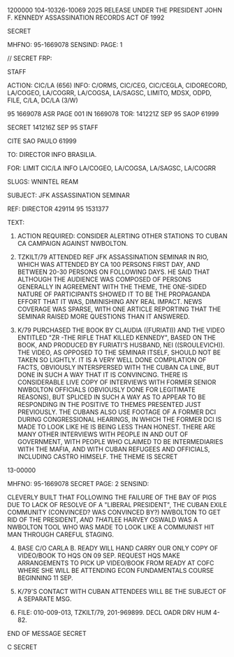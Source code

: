 1200000
104-10326-10069
2025 RELEASE UNDER THE PRESIDENT JOHN F. KENNEDY ASSASSINATION RECORDS ACT OF 1992

SECRET

MHFNO: 95-1669078 SENSIND: PAGE: 1

// SECRET FRP: 

STAFF

ACTION: CIC/LA (656) INFO: C/ORMS, CIC/CEG, CIC/CEGLA, CIDORECORD,
LA/COGEO, LA/COGRR, LA/COGSA, LA/SAGSC, LIMITO, MDSX, ODPD, FILE, C/LA,
DC/LA (3/W)

95 1669078 ASR PAGE 001 IN 1669078
 TOR: 141221Z SEP 95 SAOP 61999

SECRET 141216Z SEP 95 STAFF

CITE SAO PAULO 61999

TO: DIRECTOR INFO BRASILIA.

FOR: LIMIT CIC/LA INFO LA/COGEO, LA/COGSA, LA/SAGSC, LA/COGRR

SLUGS: WNINTEL REAM

SUBJECT: JFK ASSASSINATION SEMINAR

REF: DIRECTOR 429114 95 1531377

TEXT:

1. ACTION REQUIRED: CONSIDER ALERTING OTHER STATIONS TO CUBAN
CA CAMPAIGN AGAINST NWBOLTON.

2. TZKILT/79 ATTENDED REF JFK ASSASSINATION SEMINAR IN RIO,
WHICH WAS ATTENDED BY CA 100 PERSONS FIRST DAY, AND BETWEEN 20-30
PERSONS ON FOLLOWING DAYS. HE SAID THAT ALTHOUGH THE AUDIENCE WAS
COMPOSED OF PERSONS GENERALLY IN AGREEMENT WITH THE THEME, THE
ONE-SIDED NATURE OF PARTICIPANTS SHOWED IT TO BE THE PROPAGANDA
EFFORT THAT IT WAS, DIMINISHING ANY REAL IMPACT. NEWS COVERAGE WAS
SPARSE, WITH ONE ARTICLE REPORTING THAT THE SEMINAR RAISED MORE
QUESTIONS THAN IT ANSWERED.

3. K/79 PURCHASED THE BOOK BY CLAUDIA ((FURIATI)) AND THE VIDEO
ENTITLED "ZR -THE RIFLE THAT KILLED KENNEDY", BASED ON THE BOOK, AND
PRODUCED BY FURIATI'S HUSBAND, NEI ((SROULEVICH)). THE VIDEO, AS
OPPOSED TO THE SEMINAR ITSELF, SHOULD NOT BE TAKEN SO LIGHTLY. IT IS
A VERY WELL DONE COMPILATION OF FACTS, OBVIOUSLY INTERSPERSED WITH
THE CUBAN CA LINE, BUT DONE IN SUCH A WAY THAT IT IS CONVINCING.
THERE IS CONSIDERABLE LIVE COPY OF INTERVIEWS WITH FORMER SENIOR
NWBOLTON OFFICIALS (OBVIOUSLY DONE FOR LEGITIMATE REASONS), BUT
SPLICED IN SUCH A WAY AS TO APPEAR TO BE RESPONDING IN THE POSITIVE
TO THEMES PRESENTED JUST PREVIOUSLY. THE CUBANS ALSO USE FOOTAGE OF
A FORMER DCI DURING CONGRESSIONAL HEARINGS, IN WHICH THE FORMER DCI
IS MADE TO LOOK LIKE HE IS BEING LESS THAN HONEST. THERE ARE MANY
OTHER INTERVIEWS WITH PEOPLE IN AND OUT OF GOVERNMENT, WITH PEOPLE
WHO CLAIMED TO BE INTERMEDIARIES WITH THE MAFIA, AND WITH CUBAN
REFUGEES AND OFFICIALS, INCLUDING CASTRO HIMSELF. THE THEME IS
SECRET

13-00000

MHFNO: 95-1669078 SECRET PAGE: 2
 SENSIND:

CLEVERLY BUILT THAT FOLLOWING THE FAILURE OF THE BAY OF PIGS DUE TO
LACK OF RESOLVE OF A "LIBERAL PRESIDENT", THE CUBAN EXILE COMMUNITY
(CONVINCED? WAS CONVINCED BY?) NWBOLTON TO GET RID OF THE PRESIDENT,
*AND THAT*LEE HARVEY OSWALD WAS A NWBOLTON TOOL WHO WAS MADE TO LOOK
LIKE A COMMUNIST HIT MAN THROUGH CAREFUL STAGING.

4. BASE C/O CARLA B. READY WILL HAND CARRY OUR ONLY COPY OF
VIDEO/BOOK TO HQS ON 09 SEP. REQUEST HQS MAKE ARRANGEMENTS TO PICK
UP VIDEO/BOOK FROM READY AT COFC WHERE SHE WILL BE ATTENDING ECON
FUNDAMENTALS COURSE BEGINNING 11 SEP.

5. K/79'S CONTACT WITH CUBAN ATTENDEES WILL BE THE SUBJECT OF A
SEPARATE MSG.

6. FILE: 010-009-013, TZKILT/79, 201-969899. DECL OADR DRV
HUM 4-82.

END OF MESSAGE
SECRET

C
SECRET
